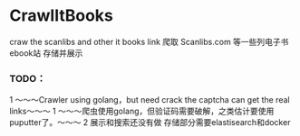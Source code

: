 # CrawlItBooks

craw the scanlibs and other it books link
爬取 Scanlibs.com 等一些列电子书ebook站 存储并展示


### TODO：

  1 ～～～Crawler using golang，but need crack the captcha can get the real links～～～
  1 ～～～爬虫使用golang，但验证码需要破解，之类估计要使用puputter了。～～～
  2 展示和搜索还没有做 存储部分需要elastisearch和docker
    
   
